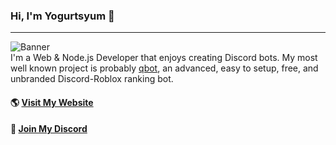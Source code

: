 ### Hi, I'm Yogurtsyum 👋
---
![Banner](https://i.gyazo.com/2f59cd56e790264d91ff081823614461.png)  
I'm a Web & Node.js Developer that enjoys creating Discord bots. My most well known project is probably [qbot](https://github.com/yogurtsyum/qbot), an advanced, easy to setup, free, and unbranded Discord-Roblox ranking bot.

#### 🌎 [Visit My Website](https://lengo.dev)
#### 💬 [Join My Discord](https://lengo.dev/discord)
